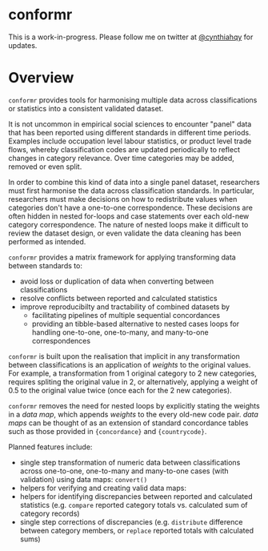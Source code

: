 # conformr

This is a work-in-progress.
Please follow me on twitter at [@cynthiahqy](https://twitter.com/cynthiahqy) for updates.

# Overview
`conformr` provides tools
for harmonising multiple data across classifications or statistics 
into a consistent validated dataset.

It is not uncommon in empirical social sciences to encounter "panel" data that has been reported using different standards in different time periods. 
Examples include occupation level labour statistics, or product level trade flows, whereby classification codes are updated periodically to reflect changes in category relevance. Over time categories may be added, removed or even split. 

In order to combine this kind of data into a single panel dataset, researchers must first harmonise the data across classification standards. In particular, researchers must make decisions on how to redistribute values when categories don't have a one-to-one correspondence. These decisions are often hidden in nested for-loops and case statements over each old-new category correspondence. The nature of nested loops make it difficult to review the dataset design, or even validate the data cleaning has been performed as intended.

`conformr` provides a matrix framework for applying transforming data between standards to:
- avoid loss or duplication of data when converting between classifications
- resolve conflicts between reported and calculated statistics
- improve reproducibilty and tractability of combined datasets by
  - facilitating pipelines of multiple sequential concordances
  - providing an tibble-based alternative to nested cases loops for handling one-to-one, one-to-many, and many-to-one correspondences

`conformr` is built upon the realisation that implicit in any transformation between classifications is an application of *weights* to the original values. For example, a transformation from 1 original category to 2 new categories, requires spliting the original value in 2, or alternatively, applying a weight of 0.5 to the original value twice (once each for the 2 new categories).

`conformr` removes the need for nested loops by explicitly stating the weights in a *data map*, which appends *weights* to the every old-new code pair. *data maps* can be thought of as an extension of standard concordance tables such as those provided in `{concordance}` and `{countrycode}`.

Planned features include:
* single step transformation of numeric data between classifications across one-to-one, one-to-many and many-to-one cases (with validation) using data maps: `convert()`
* helpers for verifying and creating valid data maps:
* helpers for identifying discrepancies between reported and calculated statistics (e.g. `compare` reported category totals vs. calculated sum of category records)
* single step corrections of discrepancies (e.g. `distribute` difference between category members, or `replace` reported totals with calculated sums)
